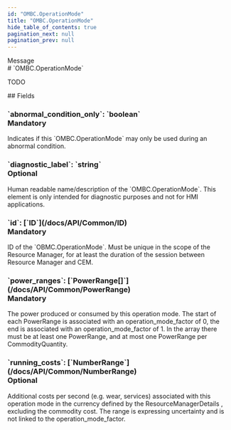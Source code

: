 ```yaml
---
id: "OMBC.OperationMode"
title: "OMBC.OperationMode"
hide_table_of_contents: true
pagination_next: null
pagination_prev: null
---
```


<div style={{ display: "flex", flexDirection: "row", alignItems: "start", justifyContent: "center" }}>
<div style={{ flexBasis: "35rem", flexGrow: "0", minWidth: "0" }}>
<div style={{ marginLeft: "1rem", marginBottom: "2rem" }}>
<div class="api-title">
<div style={{ width: "fit-content", fontWeight: 500, color: "gray" }}>
Message
</div>
# `OMBC.OperationMode`
</div>


TODO

</div>

<div style={{ marginLeft: "1rem" }}>
## Fields
</div>
<div class="field-card">
<h3>`abnormal_condition_only`: <span className="type-link">`boolean`</span> <div style={{ float: "right", color: "#888888", fontSize: '10pt', fontWeight: "400" }}>Mandatory</div></h3>
Indicates if this `OMBC.OperationMode` may only be used during an abnormal condition.

</div>
<div class="field-card">
<h3>`diagnostic_label`: <span className="type-link">`string`</span> <div style={{ float: "right", color: "#888888", fontSize: '10pt', fontWeight: "400" }}>Optional</div></h3>
Human readable name/description of the `OMBC.OperationMode`. This element is only intended for diagnostic purposes and not for HMI applications.

</div>
<div class="field-card">
<h3>`id`: <span className="type-link">[`ID`](/docs/API/Common/ID)</span> <div style={{ float: "right", color: "#888888", fontSize: '10pt', fontWeight: "400" }}>Mandatory</div></h3>
ID of the `OBMC.OperationMode`. Must be unique in the scope of the Resource Manager, for at least the duration of the session between Resource Manager and CEM.

</div>
<div class="field-card">
<h3>`power_ranges`: <span className="type-link">[`PowerRange[]`](/docs/API/Common/PowerRange)</span> <div style={{ float: "right", color: "#888888", fontSize: '10pt', fontWeight: "400" }}>Mandatory</div></h3>
The power produced or consumed by this operation mode. The start of each PowerRange is associated with an operation_mode_factor of 0, the end is associated with an operation_mode_factor of 1. In the array there must be at least one PowerRange, and at most one PowerRange per CommodityQuantity.

</div>
<div class="field-card">
<h3>`running_costs`: <span className="type-link">[`NumberRange`](/docs/API/Common/NumberRange)</span> <div style={{ float: "right", color: "#888888", fontSize: '10pt', fontWeight: "400" }}>Optional</div></h3>
Additional costs per second (e.g. wear, services) associated with this operation mode in the currency defined by the ResourceManagerDetails , excluding the commodity cost. The range is expressing uncertainty and is not linked to the operation_mode_factor.

</div>
</div>
</div>